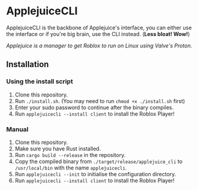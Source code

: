 # ApplejuiceCLI
ApplejuiceCLI is the backbone of Applejuice's interface, you can either use the interface or if you're big brain, use the CLI instead. (**Less bloat! Wow!**)

*Applejuice is a manager to get Roblox to run on Linux using Valve's Proton.*

## Installation

### Using the install script

1. Clone this repository.
2. Run `./install.sh`. (You may need to run `chmod +x ./install.sh` first)
3. Enter your sudo password to continue after the binary compiles.
4. Run `applejuicecli --install client` to install the Roblox Player!

### Manual

1. Clone this repository.
2. Make sure you have Rust installed.
3. Run `cargo build --release` in the repository.
4. Copy the compiled binary from `./target/release/applejuice_cli` to `/usr/local/bin` with the name `applejuicecli`.
5. Run `applejuicecli --init` to initialise the configuration directory.
6. Run `applejuicecli --install client` to install the Roblox Player!
